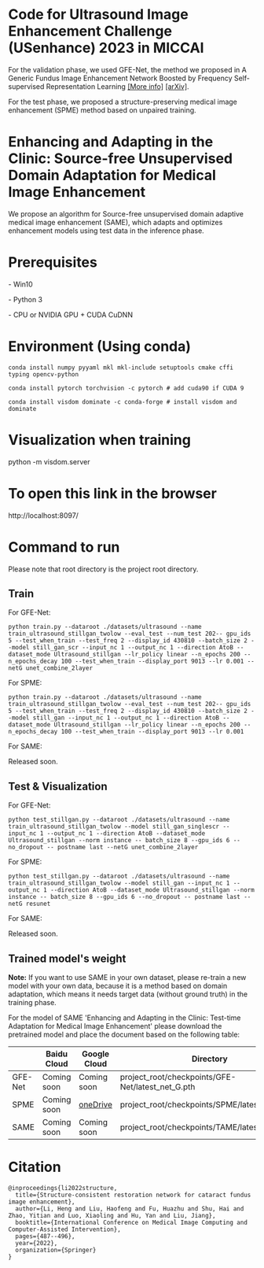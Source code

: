 # Code for Ultrasound Image Enhancement Challenge (USenhance) 2023 in MICCAI
For the validation phase, we used GFE-Net, the method we proposed in A Generic Fundus Image Enhancement Network Boosted by Frequency Self-supervised Representation Learning [[More info]](https://github.com/liamheng/Annotation-free-Fundus-Image-Enhancement) [[arXiv]](https://arxiv.org/abs/2206.04684). 

For the test phase, we proposed a structure-preserving medical image enhancement (SPME) method based on unpaired training.

# Enhancing and Adapting in the Clinic: Source-free Unsupervised Domain Adaptation for Medical Image Enhancement
We propose an algorithm for Source-free unsupervised domain adaptive medical image enhancement (SAME), which adapts and optimizes enhancement models using test data in the inference phase.


# Prerequisites

\- Win10

\- Python 3

\- CPU or NVIDIA GPU + CUDA CuDNN

# Environment (Using conda)

```
conda install numpy pyyaml mkl mkl-include setuptools cmake cffi typing opencv-python

conda install pytorch torchvision -c pytorch # add cuda90 if CUDA 9

conda install visdom dominate -c conda-forge # install visdom and dominate
```

# Visualization when training

python -m visdom.server

# To open this link in the browser

http://localhost:8097/


# Command to run

Please note that root directory is the project root directory.

## Train

For GFE-Net:

```
python train.py --dataroot ./datasets/ultrasound --name train_ultrasound_stillgan_twolow --eval_test --num_test 202-- gpu_ids 5 --test_when_train --test_freq 2 --display_id 430810 --batch_size 2 --model still_gan_scr --input_nc 1 --output_nc 1 --direction AtoB --dataset_mode Ultrasound_stillgan --lr_policy linear --n_epochs 200 --n_epochs_decay 100 --test_when_train --display_port 9013 --lr 0.001 --netG unet_combine_2layer
```

For SPME:

```
python train.py --dataroot ./datasets/ultrasound --name train_ultrasound_stillgan_twolow --eval_test --num_test 202-- gpu_ids 5 --test_when_train --test_freq 2 --display_id 430810 --batch_size 2 --model still_gan --input_nc 1 --output_nc 1 --direction AtoB --dataset_mode Ultrasound_stillgan --lr_policy linear --n_epochs 200 --n_epochs_decay 100 --test_when_train --display_port 9013 --lr 0.001
```

For SAME:

Released soon.

## Test & Visualization

For GFE-Net:

```
python test_stillgan.py --dataroot ./datasets/ultrasound --name train_ultrasound_stillgan_twolow --model still_gan_singlescr --input_nc 1 --output_nc 1 --direction AtoB --dataset_mode Ultrasound_stillgan --norm instance -- batch_size 8 --gpu_ids 6 --no_dropout -- postname last --netG unet_combine_2layer
```

For SPME:

```
python test_stillgan.py --dataroot ./datasets/ultrasound --name train_ultrasound_stillgan_twolow --model still_gan --input_nc 1 --output_nc 1 --direction AtoB --dataset_mode Ultrasound_stillgan --norm instance -- batch_size 8 --gpu_ids 6 --no_dropout -- postname last --netG resunet
```

For SAME:

Released soon.


## Trained model's weight

**Note:** If you want to use SAME in your own dataset, please re-train a new model with your own data, because it is a method based on domain adaptation, which means it needs target data (without ground truth) in the training phase.

For the model of SAME 'Enhancing and Adapting in the Clinic: Test-time Adaptation for Medical Image Enhancement' please download the pretrained model and place the document based on the following table:

|        | Baidu Cloud                                                  | Google Cloud                                                 | Directory                                        |
| ------ | ------------------------------------------------------------ | ------------------------------------------------------------ | ------------------------------------------------ |
| GFE-Net | Coming soon                                                  | Coming soon                                                  | project_root/checkpoints/GFE-Net/latest_net_G.pth |
| SPME | Coming soon                                                  | [oneDrive](https://1drv.ms/u/s!Aoi-8GJo2S51kGPbCGhBpXwwAk1D?e=X2CKAr)                                                  | project_root/checkpoints/SPME/latest_net_G.pth |
| SAME | Coming soon                                                  | Coming soon                                                  | project_root/checkpoints/TAME/latest_net_G.pth |


# Citation

```
@inproceedings{li2022structure,
  title={Structure-consistent restoration network for cataract fundus image enhancement},
  author={Li, Heng and Liu, Haofeng and Fu, Huazhu and Shu, Hai and Zhao, Yitian and Luo, Xiaoling and Hu, Yan and Liu, Jiang},
  booktitle={International Conference on Medical Image Computing and Computer-Assisted Intervention},
  pages={487--496},
  year={2022},
  organization={Springer}
}
```
